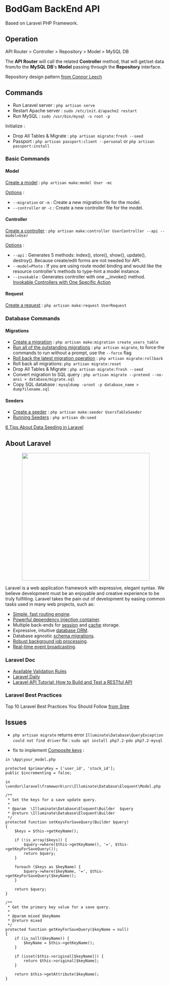 # BodGam BackEnd API

Based on Laravel PHP Framework.

## Operation

API Router > Controller > Repository > Model > MySQL DB

The **API Router** will call the related **Controller** method, that will get/set data from/to the **MySQL DB**'s **Model** passing through the **Repository** interface.

Repository design pattern [from Connor Leech](https://medium.com/employbl/use-the-repository-design-pattern-in-a-laravel-application-13f0b46a3dce)

## Commands

-   Run Laravel server : `php artisan serve`
-   Restart Apache server : `sudo /etc/init.d/apache2 restart`
-   Run MySQL : `sudo /usr/bin/mysql -u root -p`

Initialize :

-   Drop All Tables & Migrate : `php artisan migrate:fresh --seed`
-   Passport : `php artisan passport:client --personal` or `php artisan passport:install`

### Basic Commands

#### Model

[Create a model](https://laravel.com/docs/5.8/eloquent#defining-models) : `php artisan make:model User -mc`

[Options](https://quickadminpanel.com/blog/list-of-21-artisan-make-commands-with-parameters/) :

-   `--migration` or `-m` : Create a new migration file for the model.
-   `--controller` or `-c` : Create a new controller file for the model.

#### Controller

[Create a controller](https://laravel.com/docs/5.7/controllers) : `php artisan make:controller UserController --api --model=User`

[Options](https://quickadminpanel.com/blog/list-of-21-artisan-make-commands-with-parameters/) :

-   `--api` : Generates 5 methods: index(), store(), show(), update(), destroy(). Because create/edit forms are not needed for API.
-   `--model=Photo` : If you are using route model binding and would like the resource controller’s methods to type-hint a model instance.
-   `--invokable` : Generates controller with one \_\_invoke() method. [Invokable Controllers with One Specific Action](https://laraveldaily.com/invokable-controllers-with-one-specific-action/)

#### Request

[Create a request](https://medium.com/@kamerk22/the-smart-way-to-handle-request-validation-in-laravel-5e8886279271) : `php artisan make:request UserRequest`

### Database Commands

#### Migrations

-   [Create a migration](https://laravel.com/docs/7.x/migrations#generating-migrations) : `php artisan make:migration create_users_table`
-   [Run all of the outstanding migrations](https://laravel.com/docs/7.x/migrations#running-migrations) : `php artisan migrate`, to force the commands to run without a prompt, use the `--force` flag
-   [Roll back the latest migration operation](https://laravel.com/docs/7.x/migrations#rolling-back-migrations) : `php artisan migrate:rollback`
-   Roll back all migrations: `php artisan migrate:reset`
-   Drop All Tables & Migrate : `php artisan migrate:fresh --seed`
-   Convert migration to SQL query : `php artisan migrate --pretend --no-ansi > database/migrate.sql`
-   Copy SQL database : `mysqldump -uroot -p database_name > dumpfilename.sql`

#### Seeders

-   [Create a seeder](https://laravel.com/docs/7.x/seeding#writing-seeders) : `php artisan make:seeder UsersTableSeeder`
-   [Running Seeders](https://laravel.com/docs/7.x/seeding#running-seeders) : `php artisan db:seed`

[6 Tips About Data Seeding in Laravel](https://laraveldaily.com/10-tips-about-data-seeding-in-laravel/)

## About Laravel

<p align="center"><img src="https://res.cloudinary.com/dtfbvvkyp/image/upload/v1566331377/laravel-logolockup-cmyk-red.svg" width="400"></p>

Laravel is a web application framework with expressive, elegant syntax. We believe development must be an enjoyable and creative experience to be truly fulfilling. Laravel takes the pain out of development by easing common tasks used in many web projects, such as:

-   [Simple, fast routing engine](https://laravel.com/docs/routing).
-   [Powerful dependency injection container](https://laravel.com/docs/container).
-   Multiple back-ends for [session](https://laravel.com/docs/session) and [cache](https://laravel.com/docs/cache) storage.
-   Expressive, intuitive [database ORM](https://laravel.com/docs/eloquent).
-   Database agnostic [schema migrations](https://laravel.com/docs/migrations).
-   [Robust background job processing](https://laravel.com/docs/queues).
-   [Real-time event broadcasting](https://laravel.com/docs/broadcasting).

### Laravel Doc

-   [Available Validation Rules](https://laravel.com/docs/5.8/validation#available-validation-rules)
-   [Laravel Daily](https://laraveldaily.com/)
-   [Laravel API Tutorial: How to Build and Test a RESTful API](https://www.toptal.com/laravel/restful-laravel-api-tutorial)

### Laravel Best Practices

Top 10 Laravel Best Practices You Should Follow [from Sree](https://www.innofied.com/top-10-laravel-best-practices/)

## Issues

-   `php artisan migrate` returns error `Illuminate\Database\QueryException could not find driver`
    fix : `sudo apt install php7.2-pdo php7.2-mysql`

-   fix to implement [Composite keys](https://stackoverflow.com/questions/36332005/laravel-model-with-two-primary-keys-update) :

```
in \App\your_model.php

protected $primaryKey = ['user_id', 'stock_id'];
public $incrementing = false;

in \vendor\laravel\framework\src\Illuminate\Database\Eloquent\Model.php

/**
 * Set the keys for a save update query.
 *
 * @param  \Illuminate\Database\Eloquent\Builder  $query
 * @return \Illuminate\Database\Eloquent\Builder
 */
protected function setKeysForSaveQuery(Builder $query)
{
    $keys = $this->getKeyName();

    if (!is_array($keys)) {
        $query->where($this->getKeyName(), '=', $this->getKeyForSaveQuery());
        return $query;
    }

    foreach ($keys as $keyName) {
        $query->where($keyName, '=', $this->getKeyForSaveQuery($keyName));
    }

    return $query;
}

/**
 * Get the primary key value for a save query.
 *
 * @param mixed $keyName
 * @return mixed
 */
protected function getKeyForSaveQuery($keyName = null)
{
    if (is_null($keyName)) {
        $keyName = $this->getKeyName();
    }

    if (isset($this->original[$keyName])) {
        return $this->original[$keyName];
    }

    return $this->getAttribute($keyName);
}
```
